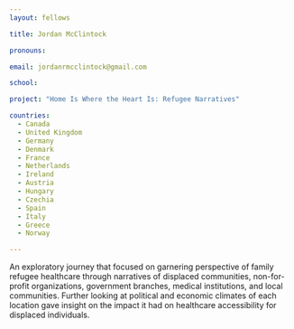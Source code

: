 ```yaml
---
layout: fellows

title: Jordan McClintock

pronouns: 

email: jordanrmcclintock@gmail.com

school: 

project: "Home Is Where the Heart Is: Refugee Narratives"

countries:
  - Canada
  - United Kingdom
  - Germany
  - Denmark
  - France
  - Netherlands
  - Ireland
  - Austria
  - Hungary
  - Czechia
  - Spain
  - Italy
  - Greece
  - Norway

---
```


An exploratory journey that focused on garnering perspective of family refugee healthcare through narratives of displaced communities, non-for-profit organizations, government branches, medical institutions, and local communities. Further looking at political and economic climates of each location gave insight on the impact it had on healthcare accessibility for displaced individuals.